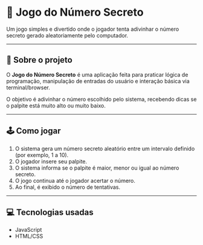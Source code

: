 # 🎯 Jogo do Número Secreto

Um jogo simples e divertido onde o jogador tenta adivinhar o número secreto gerado aleatoriamente pelo computador.  

---

## 🚀 Sobre o projeto

O **Jogo do Número Secreto** é uma aplicação feita para praticar lógica de programação, manipulação de entradas do usuário e interação básica via terminal/browser.

O objetivo é adivinhar o número escolhido pelo sistema, recebendo dicas se o palpite está muito alto ou muito baixo.

---

## 🕹️ Como jogar

1. O sistema gera um número secreto aleatório entre um intervalo definido (por exemplo, 1 a 10).
2. O jogador insere seu palpite.
3. O sistema informa se o palpite é maior, menor ou igual ao número secreto.
4. O jogo continua até o jogador acertar o número.
5. Ao final, é exibido o número de tentativas.

---

## 💻 Tecnologias usadas

- JavaScript 
- HTML/CSS 
